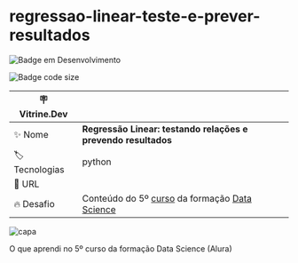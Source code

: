 # regressao-linear-teste-e-prever-resultados

![Badge em Desenvolvimento](http://img.shields.io/static/v1?label=STATUS&message=EM%20DESENVOLVIMENTO&color=GREEN&style=for-the-badge)

![Badge code size](https://img.shields.io/github/languages/code-size/fab-souza/regressao-linear-teste-e-prever-resultados)

| :placard: Vitrine.Dev |    |
| -------------  | --- |
| :sparkles: Nome        | **Regressão Linear: testando relações e prevendo resultados**
| :label: Tecnologias | python
| :rocket: URL         | 
| :fire: Desafio     | Conteúdo do 5º [curso](https://www.alura.com.br/curso-online-data-science-modelo-regressao-linear) da formação [Data Science](https://www.alura.com.br/formacao-data-science)

![capa](https://github.com/fab-souza/regressao-linear-teste-e-prever-resultados/assets/67301805/ff56c32e-f5c1-4882-a49f-188f758c489c)

O que aprendi no 5º curso da formação Data Science (Alura)

